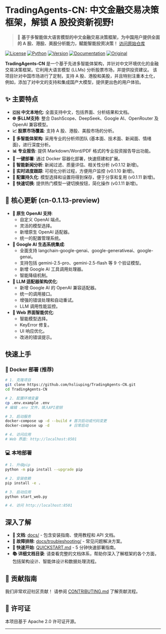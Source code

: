 # TradingAgents-CN: 中文金融交易决策框架，解锁 A 股投资新视野!

> 🚀 **基于多智能体大语言模型的中文金融交易决策框架，为中国用户提供全面的 A 股、港股、美股分析能力，赋能智能投资决策！**  [访问原始仓库](https://github.com/hsliuping/TradingAgents-CN)

[![License](https://img.shields.io/badge/License-Apache%202.0-blue.svg)](https://opensource.org/licenses/Apache-2.0)
[![Python](https://img.shields.io/badge/Python-3.10%2B-blue.svg)](https://www.python.org/)
[![Version](https://img.shields.io/badge/Version-cn--0.1.13--preview-orange.svg)](./VERSION)
[![Documentation](https://img.shields.io/badge/docs-中文文档-green.svg)](./docs/)
[![Original](https://img.shields.io/badge/基于-TauricResearch/TradingAgents-orange.svg)](https://github.com/TauricResearch/TradingAgents)

**TradingAgents-CN** 是一个基于先进多智能体架构，并针对中文环境优化的金融交易决策框架。它利用大语言模型 (LLMs) 分析股票市场，并提供投资建议。 该项目针对中国市场进行了定制，支持 A 股、港股和美股，并且特别注重本土化，例如，添加了对中文的支持和集成国产大模型，提供更出色的用户体验。

## ✨ 主要特点

*   **🇨🇳 中文本地化**: 全面支持中文，包括界面、分析结果和文档。
*   **🌐 多LLM支持**: 整合 DashScope、DeepSeek、Google AI、OpenRouter 及 OpenAI 兼容模型。
*   **📈 股票市场覆盖**: 支持 A 股、港股、美股市场的分析。
*   **🤖 多智能体架构**: 采用专业的分析师团队 (基本面、技术面、新闻面、情绪面)，进行深度分析。
*   **📊 专业报告**: 提供 Markdown/Word/PDF 格式的专业投资报告导出功能。
*   **🐳 一键部署**: 通过 Docker 容器化部署，快速搭建和扩展。
*   **🧠 智能新闻分析**: 新闻过滤、质量评估、相关性分析 (v0.1.12 新增)。
*   **🚀 实时进度跟踪**: 可视化分析过程，方便用户监控 (v0.1.10 新增)。
*   **💾 配置持久化**: 模型选择和设置将得到保存，便于分享和复用 (v0.1.11 新增)。
*   **🎉 快速切换**: 提供热门模型一键切换按钮，简化操作 (v0.1.11 新增)。

## 🌟 核心更新 (cn-0.1.13-preview)

*   **🤖 原生 OpenAI 支持**:
    *   自定义 OpenAI 端点。
    *   灵活的模型选择。
    *   新增原生 OpenAI 适配器。
    *   统一的配置管理系统。
*   **🧠 Google AI 生态系统集成**:
    *   全面支持 langchain-google-genai、google-generativeai、google-genai。
    *   支持包括 gemini-2.5-pro、gemini-2.5-flash 等 9 个验证模型。
    *   新增 Google AI 工具调用处理器。
    *   智能降级机制。
*   **🔧 LLM 适配器架构优化**:
    *   新增 Google AI 的 OpenAI 兼容适配器。
    *   统一的调用接口。
    *   增强的错误处理和自动重试。
    *   LLM 调用性能监控。
*   **🎨 Web 界面智能优化**:
    *   智能模型选择。
    *   KeyError 修复。
    *   UI 响应优化。
    *   改进的错误提示。

## 快速上手

### 🐳 Docker 部署 (推荐)

```bash
# 1. 克隆项目
git clone https://github.com/hsliuping/TradingAgents-CN.git
cd TradingAgents-CN

# 2. 配置环境变量
cp .env.example .env
# 编辑 .env 文件，填入API密钥

# 3. 启动服务
docker-compose up -d --build # 首次启动或代码变更
docker-compose up -d         # 日常启动

# 4. 访问应用
# Web 界面: http://localhost:8501
```

### 💻 本地部署

```bash
# 1. 升级pip
python -m pip install --upgrade pip

# 2. 安装依赖
pip install -e .

# 3. 启动应用
python start_web.py

# 4. 访问 http://localhost:8501
```

## 深入了解

*   **📖 文档**:  [docs/](docs/)  - 包含安装指南、使用教程和 API 文档。
*   **🚨 故障排除**:  [docs/troubleshooting/](docs/troubleshooting/)  - 常见问题解决方案。
*   **🚀 快速开始**:  [QUICKSTART.md](./QUICKSTART.md)  - 5 分钟快速部署指南。
*   **📚 详细文档目录**:  请查看完整的文档体系，帮助你深入了解框架的各个方面，包括架构设计、智能体设计和数据处理流程。

## 🤝 贡献指南

我们非常欢迎社区贡献！  请参阅 [CONTRIBUTING.md](CONTRIBUTING.md) 了解贡献流程。

## 📄 许可证

本项目基于 Apache 2.0 许可证开源。

---